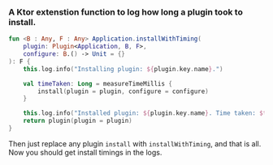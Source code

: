 ### A Ktor extenstion function to log how long a plugin took to install.

```kotlin
fun <B : Any, F : Any> Application.installWithTiming(
    plugin: Plugin<Application, B, F>,
    configure: B.() -> Unit = {}
): F {
    this.log.info("Installing plugin: ${plugin.key.name}.")

    val timeTaken: Long = measureTimeMillis {
        install(plugin = plugin, configure = configure)
    }

    this.log.info("Installed plugin: ${plugin.key.name}. Time taken: $timeTaken ms")
    return plugin(plugin = plugin)
}
```

Then just replace any plugin ```install``` with ```installWithTiming```, and that is all. Now you should get install timings in the logs.
